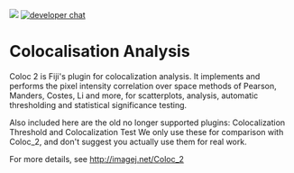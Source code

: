 [![](https://github.com/fiji/Colocalisation_Analysis/actions/workflows/build-main.yml/badge.svg)](https://github.com/fiji/Colocalisation_Analysis/actions/workflows/build-main.yml)
[![developer chat](https://img.shields.io/badge/zulip-join_chat-brightgreen.svg)](https://imagesc.zulipchat.com/#narrow/stream/327238-Fiji)

# Colocalisation Analysis

Coloc 2 is Fiji's plugin for colocalization analysis. It implements
and performs the pixel intensity correlation over space methods of Pearson,
Manders, Costes, Li and more, for scatterplots, analysis, automatic thresholding
and statistical significance testing.

Also included here are the old no longer supported plugins:
Colocalization Threshold and Colocalization Test
We only use these for comparison with Coloc_2,
and don't suggest you actually use them for real work.

For more details, see http://imagej.net/Coloc_2

